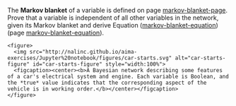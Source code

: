 

The <b>Markov
blanket</b> of a variable is defined on page <a href="#">markov-blanket-page</a>.
Prove that a variable is independent of all other variables in the
network, given its Markov blanket and derive
Equation (<a href="#">markov-blanket-equation</a>)
(page <a href="#">markov-blanket-equation</a>).




    <figure>
      <img src="http://nalinc.github.io/aima-exercises/Jupyter%20notebook/figures/car-starts.svg" alt="car-starts-figure" id="car-starts-figure" style="width:100%">
      <figcaption><center><b>A Bayesian network describing some features of a car's electrical system and engine. Each variable is Boolean, and the *true* value indicates that the corresponding aspect of the vehicle is in working order.</b></center></figcaption>
    </figure>
